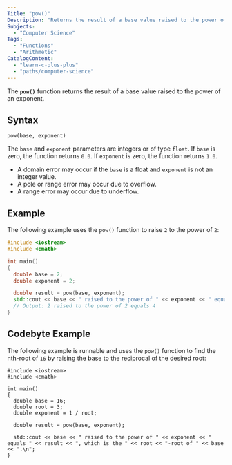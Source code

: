 ```yaml
---
Title: "pow()"
Description: "Returns the result of a base value raised to the power of an exponent."
Subjects:
  - "Computer Science"
Tags:
  - "Functions"
  - "Arithmetic"
CatalogContent:
  - "learn-c-plus-plus"
  - "paths/computer-science"
---
```


The **`pow()`** function returns the result of a base value raised to the power of an exponent.

## Syntax

```pseudo
pow(base, exponent)
```

The `base` and `exponent` parameters are integers or of type `float`. If `base` is zero, the function returns `0.0`. If `exponent` is zero, the function returns `1.0`.

- A domain error may occur if the `base` is a float and `exponent` is not an integer value.
- A pole or range error may occur due to overflow.
- A range error may occur due to underflow.

## Example

The following example uses the `pow()` function to raise `2` to the power of `2`:

```cpp
#include <iostream>
#include <cmath>

int main()
{
  double base = 2;
  double exponent = 2;

  double result = pow(base, exponent);
  std::cout << base << " raised to the power of " << exponent << " equals " << result << ".\n";
  // Output: 2 raised to the power of 2 equals 4
}
```

## Codebyte Example

The following example is runnable and uses the `pow()` function to find the nth-root of `16` by raising the base to the reciprocal of the desired root:

```codebyte/cpp
#include <iostream>
#include <cmath>

int main()
{
  double base = 16;
  double root = 3;
  double exponent = 1 / root;

  double result = pow(base, exponent);

  std::cout << base << " raised to the power of " << exponent << " equals " << result << ", which is the " << root << "-root of " << base << ".\n";
}
```
